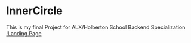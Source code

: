# InnerCircle
This is my final Project for ALX/Holberton School Backend Specialization
[!Landing Page](https://github.com/pandeypearl/InnerCircle/tree/main/static/img/landing.png)
